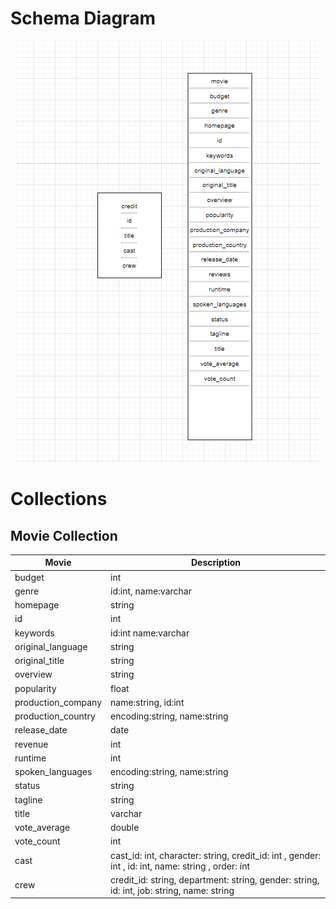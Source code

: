 # Schema Diagram

<center><img src = "./assets/schema.png" ></center>

# Collections

## Movie Collection

| Movie              | Description                                                                                        |
| ------------------ | -------------------------------------------------------------------------------------------------- |
| budget             | int                                                                                                |
| genre              | id:int, name:varchar                                                                               |
| homepage           | string                                                                                             |
| id                 | int                                                                                                |
| keywords           | id:int name:varchar                                                                                |
| original_language  | string                                                                                             |
| original_title     | string                                                                                             |
| overview           | string                                                                                             |
| popularity         | float                                                                                              |
| production_company | name:string, id:int                                                                                |
| production_country | encoding:string, name:string                                                                       |
| release_date       | date                                                                                               |
| revenue            | int                                                                                                |
| runtime            | int                                                                                                |
| spoken_languages   | encoding:string, name:string                                                                       |
| status             | string                                                                                             |
| tagline            | string                                                                                             |
| title              | varchar                                                                                            |
| vote_average       | double                                                                                             |
| vote_count         | int                                                                                                |
| cast               | cast_id: int, character: string, credit_id: int , gender: int , id: int, name: string , order: int |
| crew               | credit_id: string, department: string, gender: string, id: int, job: string, name: string          |

<!--


## Credit Collection

| Credit | Description                                                                                        |
| ------ | -------------------------------------------------------------------------------------------------- |
| id     | int                                                                                                |
| title  | string                                                                                             | -->
